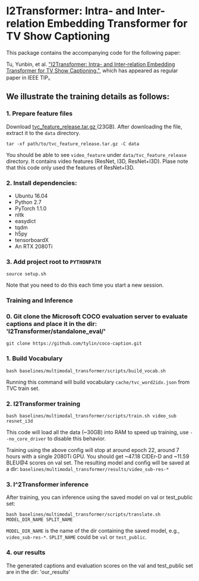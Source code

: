 # I2Transformer: Intra- and Inter-relation Embedding Transformer for TV Show Captioning
This package contains the accompanying code for the following paper:

Tu, Yunbin, et al. ["I2Transformer: Intra- and Inter-relation Embedding Transformer for TV Show Captioning."](https://ieeexplore.ieee.org/stamp/stamp.jsp?tp=&arnumber=9738841), which has appeared as regular paper in IEEE TIP。 

## We illustrate the training details as follows:

### 1. Prepare feature files
Download [tvc_feature_release.tar.gz ](https://drive.google.com/file/d/1bSjxbKSxp1qEBCSwAmk8YlkRl1ztgrWO/view?usp=sharing) (23GB).
After downloading the file, extract it to the `data` directory.
```
tar -xf path/to/tvc_feature_release.tar.gz -C data
```
You should be able to see `video_feature` under `data/tvc_feature_release` directory. 
It contains video features (ResNet, I3D, ResNet+I3D). Plase note that this code only used the features of ResNet+I3D.


### 2. Install dependencies:
- Ubuntu 16.04
- Python 2.7
- PyTorch 1.1.0
- nltk
- easydict
- tqdm
- h5py
- tensorboardX
- An RTX 2080Ti

### 3. Add project root to `PYTHONPATH`
```
source setup.sh
```
Note that you need to do this each time you start a new session.

### Training and Inference

### 0. Git clone the Microsoft COCO evaluation server to evaluate captions and place it in the dir: 'I2Transformer/standalone_eval/'
```
git clone https://github.com/tylin/coco-caption.git
```

### 1. Build Vocabulary
```
bash baselines/multimodal_transformer/scripts/build_vocab.sh
```
Running this command will build vocabulary `cache/tvc_word2idx.json` from TVC train set. 
 
### 2. I2Transformer training
```
bash baselines/multimodal_transformer/scripts/train.sh video_sub resnet_i3d
```
This code will load all the data (~30GB) into RAM to speed up training,
use `--no_core_driver` to disable this behavior. 

Training using the above config will stop at around epoch 22, around 7 hours with a single 2080Ti GPU.
You should get ~47.18 CIDEr-D and ~11.59 BLEU@4 scores on val set. 
The resulting model and config will be saved at a dir: `baselines/multimodal_transformer/results/video_sub-res-*`

### 3. I^2Transformer inference
After training, you can inference using the saved model on val or test_public set:
```
bash baselines/multimodal_transformer/scripts/translate.sh MODEL_DIR_NAME SPLIT_NAME
```
`MODEL_DIR_NAME` is the name of the dir containing the saved model, 
e.g., `video_sub-res-*`.  `SPLIT_NAME` could be `val` or `test_public`. 

### 4. our results 
The generated captions and evaluation scores on the val and test_public set are in the dir: 'our_results'
